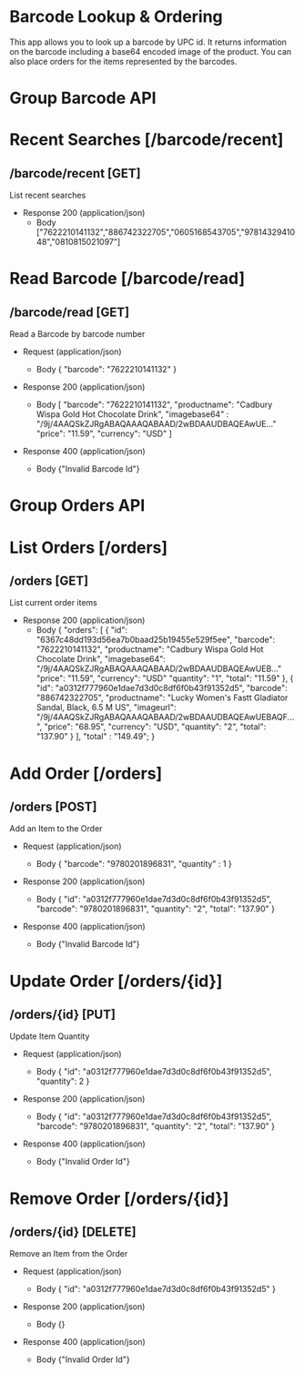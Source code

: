 # Barcode Lookup & Ordering

This app allows you to look up a barcode by UPC id. It returns information on the barcode including a base64 encoded image of the product. You can also place orders for the items represented by the barcodes.

# Group Barcode API

# Recent Searches [/barcode/recent]

## /barcode/recent [GET]

List recent searches

+ Response 200 (application/json)
    + Body
            ["7622210141132","886742322705","0605168543705","9781432941048","0810815021097"]


# Read Barcode [/barcode/read]

## /barcode/read [GET]

Read a Barcode by barcode number

+ Request (application/json)
    + Body
            {
              "barcode": "7622210141132"
            }

+ Response 200 (application/json)
    + Body
            [
              "barcode": "7622210141132",
              "productname": "Cadbury Wispa Gold Hot Chocolate Drink",
              "imagebase64" : "/9j/4AAQSkZJRgABAQAAAQABAAD/2wBDAAUDBAQEAwUE..."
              "price": "11.59",
              "currency": "USD"
            ]

+ Response 400 (application/json)
    + Body
            {"Invalid Barcode Id"}


# Group Orders API

# List Orders [/orders]

## /orders [GET]

List current order items

+ Response 200 (application/json)
    + Body
    {
      "orders": [
        {
          "id": "6367c48dd193d56ea7b0baad25b19455e529f5ee",
          "barcode": "7622210141132",
          "productname": "Cadbury Wispa Gold Hot Chocolate Drink",
          "imagebase64": "/9j/4AAQSkZJRgABAQAAAQABAAD/2wBDAAUDBAQEAwUEB..."
          "price": "11.59",
          "currency": "USD"
          "quantity": "1",
          "total": "11.59"
        },
        {
          "id": "a0312f777960e1dae7d3d0c8df6f0b43f91352d5",
          "barcode": "886742322705",
          "productname": "Lucky Women's Fastt Gladiator Sandal, Black, 6.5 M US",
          "imageurl": "/9j/4AAQSkZJRgABAQAAAQABAAD/2wBDAAUDBAQEAwUEBAQF...",
          "price": "68.95",
          "currency": "USD",
          "quantity": "2",
          "total": "137.90"
        }
      ],
      "total" : "149.49";
    }

# Add Order [/orders]

## /orders [POST]

Add an Item to the Order


+ Request (application/json)
    + Body
            {
              "barcode": "9780201896831",
              "quantity" : 1
            }

+ Response 200 (application/json)
    + Body
            {
              "id": "a0312f777960e1dae7d3d0c8df6f0b43f91352d5",
              "barcode": "9780201896831",
              "quantity": "2",
              "total": "137.90"
            }

+ Response 400 (application/json)
    + Body
            {"Invalid Barcode Id"}

# Update Order [/orders/{id}]

## /orders/{id} [PUT]

Update Item Quantity

+ Request (application/json)
    + Body
            {
              "id": "a0312f777960e1dae7d3d0c8df6f0b43f91352d5",
              "quantity": 2
            }

+ Response 200 (application/json)
    + Body
            {
              "id": "a0312f777960e1dae7d3d0c8df6f0b43f91352d5",
              "barcode": "9780201896831",
              "quantity": "2",
              "total": "137.90"
            }

+ Response 400 (application/json)
    + Body
            {"Invalid Order Id"}


# Remove Order [/orders/{id}]

## /orders/{id} [DELETE]

Remove an Item from the Order

+ Request (application/json)
    + Body
            {
              "id": "a0312f777960e1dae7d3d0c8df6f0b43f91352d5"
            }

+ Response 200 (application/json)
    + Body
            {}

+ Response 400 (application/json)
    + Body
            {"Invalid Order Id"}
